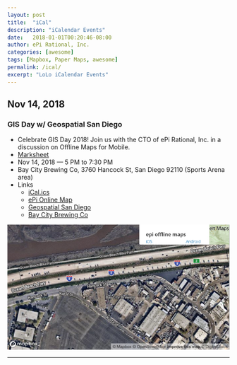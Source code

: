 ```yaml
---
layout: post
title:  "iCal"
description: "iCalendar Events"
date:   2018-01-01T00:20:46-08:00
author: ePi Rational, Inc.
categories: [awesome]
tags: [Mapbox, Paper Maps, awesome]
permalink: /ical/
excerpt: "LoLo iCalendar Events"
---
```



## Nov 14, 2018
### GIS Day w/ Geospatial San Diego
* Celebrate GIS Day 2018! Join us with the CTO of ePi Rational, Inc. in a discussion on Offline Maps for Mobile.  
* [Marksheet](https://mobile1st.roblabs.com)
* Nov 14, 2018 — 5 PM to 7:30 PM
* Bay City Brewing Co, 3760 Hancock St, San Diego  92110 (Sports Arena area)
* Links
  * [iCal.ics](/ical/GIS-Day-2018.ics)
  * [ePi Online Map](https://RobLabs.com/epi-maps.html?t=ePi-Maps&style=Satellite-Streets&w=-118.905273&s=31.509762&e=-114.839844&n=34.016242&z=18&authkey=278314#18/32.758436/-117.211876)
  * [Geospatial San Diego](http://geosd.weebly.com)
  * [Bay City Brewing Co](http://www.baycitybrewingco.com)


![Bay City Brewing Co, 3760 Hancock St, San Diego  92110](/ical/GIS-Day-2018.png)

---
